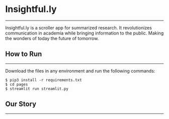 # Insightful.ly
---
Insightful.ly is a scroller app for summarized research. It revolutionizes communication in academia while bringing information to the public. Making the wonders of today the future of tomorrow.

## How to Run
---
Download the files in any environment and run the following commands:

```
$ pip3 install -r requirements.txt
$ cd pages
$ streamlit run streamlit.py
```

## Our Story
---
